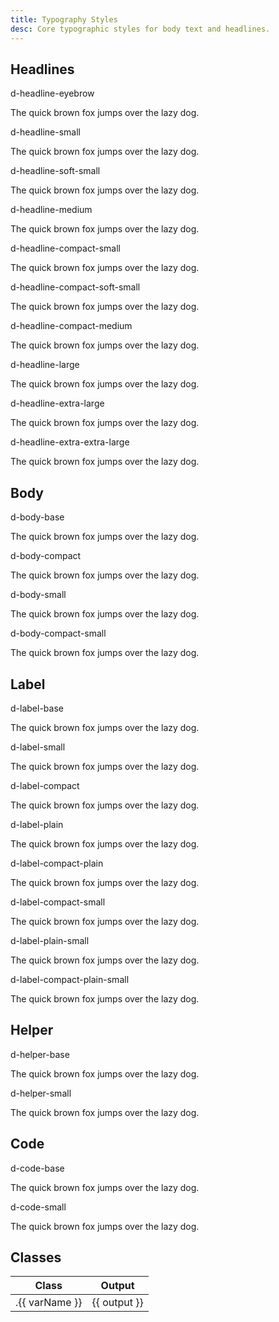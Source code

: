 ```yaml
---
title: Typography Styles
desc: Core typographic styles for body text and headlines.
---
```


## Headlines

<code-well-header class="d-d-flex d-jc-center d-fd-column d-p24 d-bgc-purple-100 d-w100p d-hmn102" custom>
  <div class="d-d-grid d-gg16 d-ai-center" style="grid-template-columns: 21rem 1fr">
    <div class="d-fs-100 d-ff-mono d-fc-purple-400 d-fco75">d-headline-eyebrow</div>
    <div><p class="d-headline-eyebrow d-bgc-purple-200 d-bgo25">The quick brown fox jumps over the lazy dog.</p></div>
    <div class="d-fs-100 d-ff-mono d-fc-purple-400 d-fco75">d-headline-small</div>
    <div><p class="d-headline-small d-bgc-purple-200 d-bgo25">The quick brown fox jumps over the lazy dog.</p></div>
    <div class="d-fs-100 d-ff-mono d-fc-purple-400 d-fco75">d-headline-soft-small</div>
    <div><p class="d-headline-soft-small d-bgc-purple-200 d-bgo25">The quick brown fox jumps over the lazy dog.</p></div>
    <div class="d-fs-100 d-ff-mono d-fc-purple-400 d-fco75">d-headline-medium</div>
    <div><p class="d-headline-medium d-bgc-purple-200 d-bgo25">The quick brown fox jumps over the lazy dog.</p></div>
    <div class="d-fs-100 d-ff-mono d-fc-purple-400 d-fco75">d-headline-compact-small</div>
    <div><p class="d-headline-compact-small d-bgc-purple-200 d-bgo25">The quick brown fox jumps over the lazy dog.</p></div>
    <div class="d-fs-100 d-ff-mono d-fc-purple-400 d-fco75">d-headline-compact-soft-small</div>
    <div><p class="d-headline-compact-soft-small d-bgc-purple-200 d-bgo25">The quick brown fox jumps over the lazy dog.</p></div>
    <div class="d-fs-100 d-ff-mono d-fc-purple-400 d-fco75">d-headline-compact-medium</div>
    <div><p class="d-headline-compact-medium d-bgc-purple-200 d-bgo25">The quick brown fox jumps over the lazy dog.</p></div>
    <div class="d-fs-100 d-ff-mono d-fc-purple-400 d-fco75">d-headline-large</div>
    <div><p class="d-headline-large d-bgc-purple-200 d-bgo25">The quick brown fox jumps over the lazy dog.</p></div>
    <div class="d-fs-100 d-ff-mono d-fc-purple-400 d-fco75">d-headline-extra-large</div>
    <div><p class="d-headline-extra-large d-bgc-purple-200 d-bgo25">The quick brown fox jumps over the lazy dog.</p></div>
    <div class="d-fs-100 d-ff-mono d-fc-purple-400 d-fco75">d-headline-extra-extra-large</div>
    <div><p class="d-headline-extra-extra-large d-bgc-purple-200 d-bgo25">The quick brown fox jumps over the lazy dog.</p></div>
  </div>
</code-well-header>

## Body

<code-well-header class="d-d-flex d-jc-center d-fd-column d-p24 d-bgc-purple-100 d-w100p d-hmn102" custom>
  <div class="d-d-grid d-gg16 d-ai-center" style="grid-template-columns: 21rem 1fr">
    <div class="d-fs-100 d-ff-mono d-fc-purple-400 d-fco75">d-body-base</div>
    <div><p class="d-body-base d-bgc-purple-200 d-bgo25">The quick brown fox jumps over the lazy dog.</p></div>
    <div class="d-fs-100 d-ff-mono d-fc-purple-400 d-fco75">d-body-compact</div>
    <div><p class="d-body-compact d-bgc-purple-200 d-bgo25">The quick brown fox jumps over the lazy dog.</p></div>
    <div class="d-fs-100 d-ff-mono d-fc-purple-400 d-fco75">d-body-small</div>
    <div><p class="d-body-small d-bgc-purple-200 d-bgo25">The quick brown fox jumps over the lazy dog.</p></div>
    <div class="d-fs-100 d-ff-mono d-fc-purple-400 d-fco75">d-body-compact-small</div>
    <div><p class="d-body-compact-small d-bgc-purple-200 d-bgo25">The quick brown fox jumps over the lazy dog.</p></div>
  </div>
</code-well-header>

## Label

<code-well-header class="d-d-flex d-jc-center d-fd-column d-p24 d-bgc-purple-100 d-w100p d-hmn102" custom>
  <div class="d-d-grid d-gg16 d-ai-center" style="grid-template-columns: 21rem 1fr">
    <div class="d-fs-100 d-ff-mono d-fc-purple-400 d-fco75">d-label-base</div>
    <div><p class="d-label-base d-bgc-purple-200 d-bgo25">The quick brown fox jumps over the lazy dog.</p></div>
    <div class="d-fs-100 d-ff-mono d-fc-purple-400 d-fco75">d-label-small</div>
    <div><p class="d-label-small d-bgc-purple-200 d-bgo25">The quick brown fox jumps over the lazy dog.</p></div>
    <div class="d-fs-100 d-ff-mono d-fc-purple-400 d-fco75">d-label-compact</div>
    <div><p class="d-label-compact d-bgc-purple-200 d-bgo25">The quick brown fox jumps over the lazy dog.</p></div>
    <div class="d-fs-100 d-ff-mono d-fc-purple-400 d-fco75">d-label-plain</div>
    <div><p class="d-label-plain d-bgc-purple-200 d-bgo25">The quick brown fox jumps over the lazy dog.</p></div>
    <div class="d-fs-100 d-ff-mono d-fc-purple-400 d-fco75">d-label-compact-plain</div>
    <div><p class="d-label-compact-plain d-bgc-purple-200 d-bgo25">The quick brown fox jumps over the lazy dog.</p></div>
    <div class="d-fs-100 d-ff-mono d-fc-purple-400 d-fco75">d-label-compact-small</div>
    <div><p class="d-label-compact-small d-bgc-purple-200 d-bgo25">The quick brown fox jumps over the lazy dog.</p></div>
    <div class="d-fs-100 d-ff-mono d-fc-purple-400 d-fco75">d-label-plain-small</div>
    <div><p class="d-label-plain-small d-bgc-purple-200 d-bgo25">The quick brown fox jumps over the lazy dog.</p></div>
    <div class="d-fs-100 d-ff-mono d-fc-purple-400 d-fco75">d-label-compact-plain-small</div>
    <div><p class="d-label-compact-plain-small d-bgc-purple-200 d-bgo25">The quick brown fox jumps over the lazy dog.</p></div>
  </div>
</code-well-header>

## Helper

<code-well-header class="d-d-flex d-jc-center d-fd-column d-p24 d-bgc-purple-100 d-w100p d-hmn102" custom>
  <div class="d-d-grid d-gg16 d-ai-center" style="grid-template-columns: 21rem 1fr">
    <div class="d-fs-100 d-ff-mono d-fc-purple-400 d-fco75">d-helper-base</div>
    <div><p class="d-helper-base d-bgc-purple-200 d-bgo25">The quick brown fox jumps over the lazy dog.</p></div>
    <div class="d-fs-100 d-ff-mono d-fc-purple-400 d-fco75">d-helper-small</div>
    <div><p class="d-helper-small d-bgc-purple-200 d-bgo25">The quick brown fox jumps over the lazy dog.</p></div>
  </div>
</code-well-header>

## Code

<code-well-header class="d-d-flex d-jc-center d-fd-column d-p24 d-bgc-purple-100 d-w100p d-hmn102" custom>
  <div class="d-d-grid d-gg16 d-ai-center" style="grid-template-columns: 21rem 1fr">
    <div class="d-fs-100 d-ff-mono d-fc-purple-400 d-fco75">d-code-base</div>
    <div><p class="d-code-base d-bgc-purple-200 d-bgo25">The quick brown fox jumps over the lazy dog.</p></div>
    <div class="d-fs-100 d-ff-mono d-fc-purple-400 d-fco75">d-code-small</div>
    <div><p class="d-code-small d-bgc-purple-200 d-bgo25">The quick brown fox jumps over the lazy dog.</p></div>
  </div>
</code-well-header>

<script setup>
  import { typographyStyles } from '@data/type.json';
</script>

## Classes

<table class="d-table dialtone-doc-table">
  <thead>
    <tr>
      <th scope="col" class="d-w40p">Class</th>
      <th scope="col">Output</th>
    </tr>
  </thead>
  <tbody>
    <tr v-for="{ var: varName, output } in typographyStyles">
      <td class="d-ff-mono d-fc-purple-400 d-fw-normal d-fs-100">.{{ varName }}</td>
      <td class="d-ff-mono d-fs-100">{{ output }}</td>
    </tr>
  </tbody>
</table>
